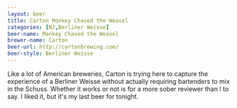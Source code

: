 ```yaml
---
layout: beer
title: Carton Monkey Chased the Weasel
categories: [NJ,Berliner Weisse]
beer-name: Monkey Chased the Weasel
brewer-name: Carton
beer-url: http://cartonbrewing.com/
beer-style: Berliner Weisse
---
```


Like a lot of American breweries, Carton is trying here to capture the experience of a Berliner Weisse without actually requiring bartenders to mix in the Schuss. Whether it works or not is for a more sober reviewer than I to say. I liked it, but it's my last beer for tonight.
